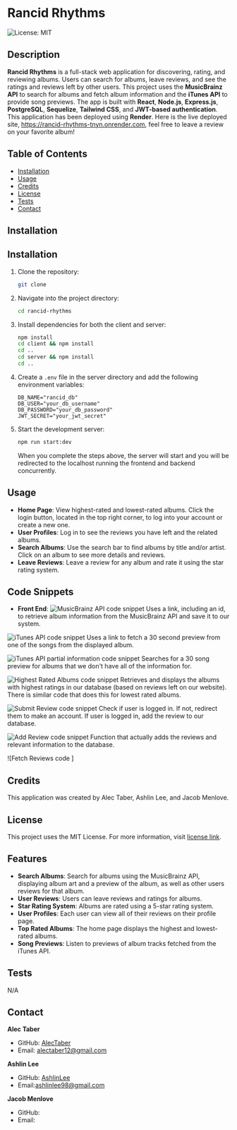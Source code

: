 # Rancid Rhythms
  ![License: MIT](https://img.shields.io/badge/License-MIT-green.svg)
## Description 

**Rancid Rhythms** is a full-stack web application for discovering, rating, and reviewing albums. Users can search for albums, leave reviews, and see the ratings and reviews left by other users. This project uses the **MusicBrainz API** to search for albums and fetch album information and the **iTunes API** to provide song previews. The app is built with **React**, **Node.js**, **Express.js**, **PostgreSQL**, **Sequelize**, **Tailwind CSS**, and **JWT-based authentication**. This application has been deployed using **Render**. Here is the live deployed site, https://rancid-rhythms-tnyn.onrender.com, feel free to leave a review on your favorite album!

## Table of Contents

- [Installation](#installation)
- [Usage](#usage)
- [Credits](#credits)
- [License](#license)
- [Tests](#tests)
- [Contact](#contact)

## Installation

## Installation

1. Clone the repository:
    ```bash
    git clone
    ```
2. Navigate into the project directory:
    ```bash
    cd rancid-rhythms
    ```
3. Install dependencies for both the client and server:
    ```bash
    npm install
    cd client && npm install
    cd ..
    cd server && npm install
    cd ..
    ```
4. Create a `.env` file in the server directory and add the following environment variables:
    ```plaintext
    DB_NAME="rancid_db"
    DB_USER="your_db_username"
    DB_PASSWORD="your_db_password"
    JWT_SECRET="your_jwt_secret"
    ```
5. Start the development server:
    ```bash
    npm run start:dev
    ```
    When you complete the steps above, the server will start and you will be redirected to the localhost running the frontend and backend concurrently.

## Usage

- **Home Page**: View highest-rated and lowest-rated albums. Click the login button, located in the top right corner, to log into your account or create a new one.
- **User Profiles**: Log in to see the reviews you have left and the related albums.
- **Search Albums**: Use the search bar to find albums by title and/or artist. Click on an album to see more details and reviews.
- **Leave Reviews**: Leave a review for any album and rate it using the star rating system.

## Code Snippets

- **Front End**:
![MusicBrainz API code snippet](./code_snippets/MusicBrainz_api.png)
    Uses a link, including an id, to retrieve album information from the MusicBrainz API and save it to our system.

![iTunes API code snippet](./code_snippets/Itunes_api.png)
    Uses a link to fetch a 30 second preview from one of the songs from the displayed album.

![iTunes API partial information code snippet](./code_snippets/Itunes_partialmatch.png)
    Searches for a 30 song preview for albums that we don't have all of the information for.

![Highest Rated Albums code snippet](./code_snippets/highest_rated.png)
    Retrieves and displays the albums with highest ratings in our database (based on reviews left on our website). There is similar code that does this for lowest rated albums.

![Submit Review code snippet](./code_snippets/submit_review.png)
    Check if user is logged in. If not, redirect them to make an account. If user is logged in, add the review to our database.

![Add Review code snippet](./code_snippets/add_review.png)
    Function that actually adds the reviews and relevant information to the database.

![Fetch Reviews code ]

## Credits

This application was created by Alec Taber, Ashlin Lee, and Jacob Menlove.

## License
  
  This project uses the MIT License. For more information, visit [license link](https://opensource.org/licenses/MIT).

## Features

- **Search Albums**: Search for albums using the MusicBrainz API, displaying album art and a preview of the album, as well as other users reviews for that album.
- **User Reviews**: Users can leave reviews and ratings for albums.
- **Star Rating System**: Albums are rated using a 5-star rating system.
- **User Profiles**: Each user can view all of their reviews on their profile page.
- **Top Rated Albums**: The home page displays the highest and lowest-rated albums.
- **Song Previews**: Listen to previews of album tracks fetched from the iTunes API.

## Tests

N/A

## Contact

**Alec Taber**

- GitHub: [AlecTaber](https://github.com/AlecTaber)
- Email: [alectaber12@gmail.com](mailto:alectaber12@gmail.com)

**Ashlin Lee**

- GitHub: [AshlinLee](https://github.com/ashlinlee98)
- Email:[ashlinlee98@gmail.com](mailto:ashlinlee98@gmail.com)

**Jacob Menlove**

- GitHub:
- Email: